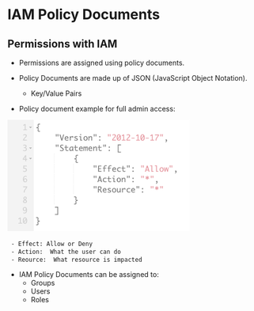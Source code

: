 # IAM Policy Documents

## Permissions with IAM
- Permissions are assigned using policy documents.
- Policy Documents are made up of JSON (JavaScript Object Notation).
    - Key/Value Pairs

- Policy document example for full admin access: 

![](2021-12-11-11-05-45.png)

     - Effect: Allow or Deny
     - Action:  What the user can do
     - Reource:  What resource is impacted

- IAM Policy Documents can be assigned to:
    - Groups
    - Users
    - Roles
